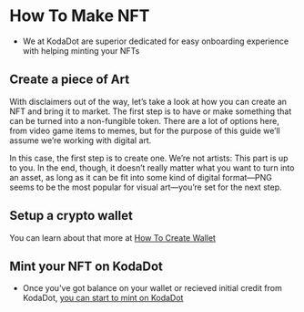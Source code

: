 # How To Make NFT

- We at KodaDot are superior dedicated for easy onboarding experience with helping minting your NFTs

## Create a piece of Art

With disclaimers out of the way, let’s take a look at how you can create an NFT and bring it to market. The first step is to have or make something that can be turned into a non-fungible token. There are a lot of options here, from video game items to memes, but for the purpose of this guide we’ll assume we’re working with digital art.

In this case, the first step is to create one. We’re not artists: This part is up to you. In the end, though, it doesn’t really matter what you want to turn into an asset, as long as it can be fit into some kind of digital format—PNG seems to be the most popular for visual art—you’re set for the next step.

## Setup a crypto wallet

You can learn about that more at [How To Create Wallet](/tutorials_ss/how_to_create_wallet.html)

## Mint your NFT on KodaDot

- Once you've got balance on your wallet or recieved initial credit from KodaDot, [you can start to mint on KodaDot](/docs/tutorials_ss/how_to_mint.md)